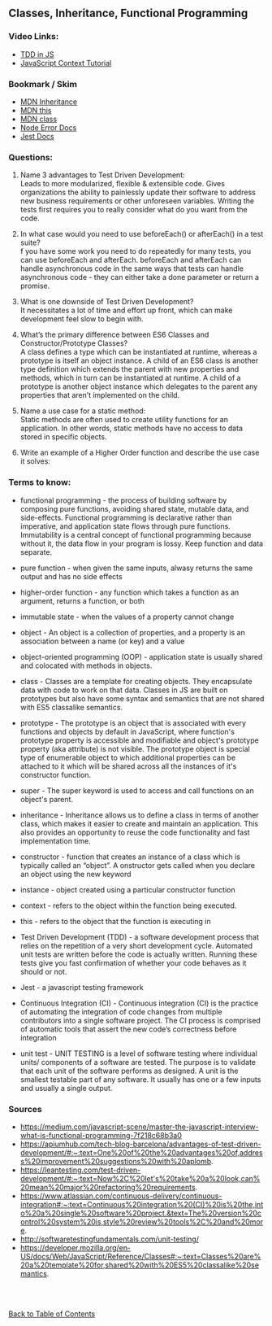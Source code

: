 ## Classes, Inheritance, Functional Programming

### Video Links:

- [TDD in JS](http://www.letscodejavascript.com/)
- [JavaScript Context Tutorial](https://www.youtube.com/watch?v=fjJoX9F_F5g)

### Bookmark / Skim

- [MDN Inheritance](https://developer.mozilla.org/en-US/docs/Web/JavaScript/Inheritance_and_the_prototype_chain)
- [MDN this](https://developer.mozilla.org/en-US/docs/Web/JavaScript/Reference/Operators/this)
- [MDN class](https://developer.mozilla.org/en-US/docs/Web/JavaScript/Reference/Classes)
- [Node Error Docs](https://nodejs.org/dist/latest-v6.x/docs/api/errors.html)
- [Jest Docs](https://jestjs.io/docs/en/getting-started)

### Questions:

1. Name 3 advantages to Test Driven Development:  
   Leads to more modularized, flexible & extensible code. Gives organizations the ability to painlessly update their software to address new business requirements or other unforeseen variables. Writing the tests first requires you to really consider what do you want from the code.

1. In what case would you need to use beforeEach() or afterEach() in a test suite?  
   f you have some work you need to do repeatedly for many tests, you can use beforeEach and afterEach. beforeEach and afterEach can handle asynchronous code in the same ways that tests can handle asynchronous code - they can either take a done parameter or return a promise.

1. What is one downside of Test Driven Development?  
   It necessitates a lot of time and effort up front, which can make development feel slow to begin with.

1. What’s the primary difference between ES6 Classes and Constructor/Prototype Classes?  
   A class defines a type which can be instantiated at runtime, whereas a prototype is itself an object instance. A child of an ES6 class is another type definition which extends the parent with new properties and methods, which in turn can be instantiated at runtime. A child of a prototype is another object instance which delegates to the parent any properties that aren’t implemented on the child.

1. Name a use case for a static method:  
   Static methods are often used to create utility functions for an application. In other words, static methods have no access to data stored in specific objects.

1. Write an example of a Higher Order function and describe the use case it solves:

### Terms to know:

- functional programming - the process of building software by composing pure functions, avoiding shared state, mutable data, and side-effects. Functional programming is declarative rather than imperative, and application state flows through pure functions. Immutability is a central concept of functional programming because without it, the data flow in your program is lossy. Keep function and data separate.

- pure function - when given the same inputs, alwasy returns the same output and has no side effects

- higher-order function - any function which takes a function as an argument, returns a function, or both

- immutable state - when the values of a property cannot change

- object - An object is a collection of properties, and a property is an association between a name (or key) and a value

- object-oriented programming (OOP) - application state is usually shared and colocated with methods in objects.

- class - Classes are a template for creating objects. They encapsulate data with code to work on that data. Classes in JS are built on prototypes but also have some syntax and semantics that are not shared with ES5 classalike semantics.

- prototype - The prototype is an object that is associated with every functions and objects by default in JavaScript, where function's prototype property is accessible and modifiable and object's prototype property (aka attribute) is not visible. The prototype object is special type of enumerable object to which additional properties can be attached to it which will be shared across all the instances of it's constructor function.

- super - The super keyword is used to access and call functions on an object's parent.

- inheritance - Inheritance allows us to define a class in terms of another class, which makes it easier to create and maintain an application. This also provides an opportunity to reuse the code functionality and fast implementation time.

- constructor - function that creates an instance of a class which is typically called an “object”. A onstructor gets called when you declare an object using the new keyword

- instance - object created using a particular constructor function

- context - refers to the object within the function being executed.

- this - refers to the object that the function is executing in

- Test Driven Development (TDD) - a software development process that relies on the repetition of a very short development cycle. Automated unit tests are written before the code is actually written. Running these tests give you fast confirmation of whether your code behaves as it should or not.

- Jest - a javascript testing framework

- Continuous Integration (CI) - Continuous integration (CI) is the practice of automating the integration of code changes from multiple contributors into a single software project. The CI process is comprised of automatic tools that assert the new code’s correctness before integration

- unit test - UNIT TESTING is a level of software testing where individual units/ components of a software are tested. The purpose is to validate that each unit of the software performs as designed. A unit is the smallest testable part of any software. It usually has one or a few inputs and usually a single output.

### Sources

- https://medium.com/javascript-scene/master-the-javascript-interview-what-is-functional-programming-7f218c68b3a0
- https://apiumhub.com/tech-blog-barcelona/advantages-of-test-driven-development/#:~:text=One%20of%20the%20advantages%20of,address%20improvement%20suggestions%20with%20aplomb.
- https://leantesting.com/test-driven-development/#:~:text=Now%2C%20let's%20take%20a%20look,can%20mean%20major%20refactoring%20requirements.
- https://www.atlassian.com/continuous-delivery/continuous-integration#:~:text=Continuous%20integration%20(CI)%20is%20the,into%20a%20single%20software%20project.&text=The%20version%20control%20system%20is,style%20review%20tools%2C%20and%20more.
- http://softwaretestingfundamentals.com/unit-testing/
- https://developer.mozilla.org/en-US/docs/Web/JavaScript/Reference/Classes#:~:text=Classes%20are%20a%20template%20for,shared%20with%20ES5%20classalike%20semantics.

<br>
<br>

[Back to Table of Contents](README.md)
